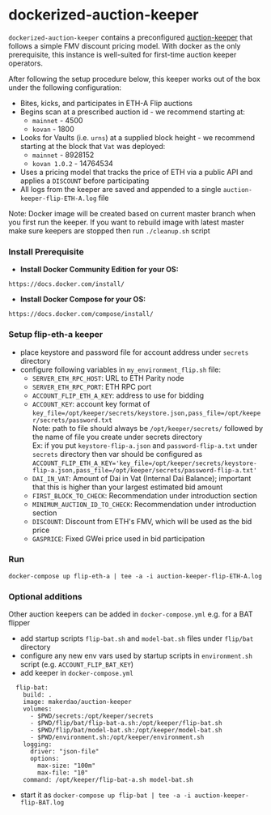 # dockerized-auction-keeper

`dockerized-auction-keeper` contains a preconfigured [auction-keeper](https://github.com/makerdao/auction-keeper) that follows a simple FMV discount pricing model. With docker as the only prerequisite, this instance is well-suited for first-time auction keeper operators.

After following the setup procedure below, this keeper works out of the box under the following configuration:
- Bites, kicks, and participates in ETH-A Flip auctions
- Begins scan at a prescribed auction id - we recommend starting at:
  - `mainnet` - 4500
  - `kovan` - 1800
- Looks for Vaults (i.e. `urns`) at a supplied block height - we recommend starting at the block that `Vat` was deployed:
  - `mainnet` - 8928152
  - `kovan 1.0.2` - 14764534
- Uses a pricing model that tracks the price of ETH via a public API and applies a `DISCOUNT` before participating
- All logs from the keeper are saved and appended to a single `auction-keeper-flip-ETH-A.log` file

Note: Docker image will be created based on current master branch when you first run the keeper. If you want to rebuild image
with latest master make sure keepers are stopped then run `./cleanup.sh` script

### Install Prerequisite

- **Install Docker Community Edition for your OS:**
```
https://docs.docker.com/install/
```
- **Install Docker Compose for your OS:**
```
https://docs.docker.com/compose/install/
```

### Setup flip-eth-a keeper

- place keystore and password file for account address under `secrets` directory
- configure following variables in `my_environment_flip.sh` file:
    - `SERVER_ETH_RPC_HOST`: URL to ETH Parity node  
    - `SERVER_ETH_RPC_PORT`: ETH RPC port  
    - `ACCOUNT_FLIP_ETH_A_KEY`: address to use for bidding
    - `ACCOUNT_KEY`: account key format of `key_file=/opt/keeper/secrets/keystore.json,pass_file=/opt/keeper/secrets/password.txt`  
    Note: path to file should always be `/opt/keeper/secrets/` followed by the name of file you create under secrets directory  
    Ex: if you put `keystore-flip-a.json` and `password-flip-a.txt` under `secrets` directory then var should be configured as
    `ACCOUNT_FLIP_ETH_A_KEY='key_file=/opt/keeper/secrets/keystore-flip-a.json,pass_file=/opt/keeper/secrets/password-flip-a.txt'`
    - `DAI_IN_VAT`: Amount of Dai in Vat (Internal Dai Balance); important that this is higher than your largest estimated bid amount
    - `FIRST_BLOCK_TO_CHECK`: Recommendation under introduction section
    - `MINIMUM_AUCTION_ID_TO_CHECK`: Recommendation under introduction section
    - `DISCOUNT`: Discount from ETH's FMV, which will be used as the bid price
    - `GASPRICE`: Fixed GWei price used in bid participation

### Run

`docker-compose up flip-eth-a | tee -a -i auction-keeper-flip-ETH-A.log`

### Optional additions

Other auction keepers can be added in `docker-compose.yml` e.g. for a BAT flipper
- add startup scripts `flip-bat.sh` and `model-bat.sh` files under `flip/bat` directory
- configure any new env vars used by startup scripts in `environment.sh` script (e.g. `ACCOUNT_FLIP_BAT_KEY`)
- add keeper in `docker-compose.yml`
```
  flip-bat:
    build: .
    image: makerdao/auction-keeper
    volumes:
      - $PWD/secrets:/opt/keeper/secrets
      - $PWD/flip/bat/flip-bat-a.sh:/opt/keeper/flip-bat.sh
      - $PWD/flip/bat/model-bat.sh:/opt/keeper/model-bat.sh
      - $PWD/environment.sh:/opt/keeper/environment.sh
    logging:
      driver: "json-file"
      options:
        max-size: "100m"
        max-file: "10" 
    command: /opt/keeper/flip-bat-a.sh model-bat.sh
```
- start it as `docker-compose up flip-bat | tee -a -i auction-keeper-flip-BAT.log`
